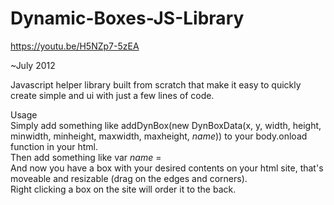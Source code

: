 # Dynamic-Boxes-JS-Library

https://youtu.be/H5NZp7-5zEA

~July 2012

Javascript helper library built from scratch that make it easy to quickly create simple and ui with just a few lines of code.   
  
Usage  
Simply add something like addDynBox(new DynBoxData(x, y, width, height, minwidth, minheight, maxwidth, maxheight, _name_)) to your body.onload function in your html.  
Then add something like var _name_ = <whatever you want the contents of the box to be>  
And now you have a box with your desired contents on your html site, that's moveable and resizable (drag on the edges and corners).  
Right clicking a box on the site will order it to the back.
